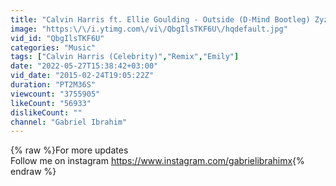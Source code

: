 ```yaml
---
title: "Calvin Harris ft. Ellie Goulding - Outside (D-Mind Bootleg) Zyzz Version by Gabriel Ibrahim"
image: "https:\/\/i.ytimg.com\/vi\/QbgIlsTKF6U\/hqdefault.jpg"
vid_id: "QbgIlsTKF6U"
categories: "Music"
tags: ["Calvin Harris (Celebrity)","Remix","Emily"]
date: "2022-05-27T15:38:42+03:00"
vid_date: "2015-02-24T19:05:22Z"
duration: "PT2M36S"
viewcount: "3755905"
likeCount: "56933"
dislikeCount: ""
channel: "Gabriel Ibrahim"
---
```

{% raw %}For more updates<br />Follow me on instagram <a rel="nofollow" target="blank" href="https://www.instagram.com/gabrielibrahimx">https://www.instagram.com/gabrielibrahimx</a>{% endraw %}
